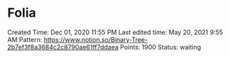 # Folia

Created Time: Dec 01, 2020 11:55 PM
Last edited time: May 20, 2021 9:55 AM
Pattern: https://www.notion.so/Binary-Tree-2b7ef3f8a3684c2c8790ae61ff7ddaea
Points: 1900
Status: waiting
